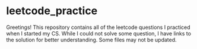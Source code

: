 # leetcode_practice
Greetings!
This repository contains all of the leetcode questions I practiced when I started my CS. While I could not solve some question, I have links to the solution for better
understanding. Some files may not be updated.

